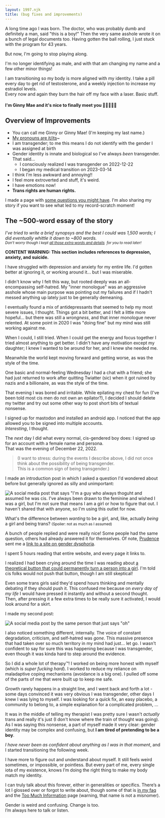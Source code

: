```yaml
---
layout: 1997.njk
title: (bug fixes and improvements)
---
```

A long time ago I was born. The doctor, who was probably dumb and definitely a man, said "this is a boy!"
Then the very same asshole wrote it on a bunch of legal documents too. Having gotten the ball rolling, I
just stuck with the program for 43 years.

But now, I'm going to stop playing along.

I'm no longer identifying as male, and with that am changing my name and a few other minor things!

I am transitioning so my body is more aligned with my identity. I take a pill every day to get rid of testosterone,
and a weekly injection to increase my estradiol levels. \
Every now and again they burn the hair off my face with a laser. Basic stuff.

#### I'm Ginny Mae and it's nice to finally meet you 💙💗🤍💗💙

## Overview of Improvements

* You can call me Ginny or Ginny Mae! (I'm keeping my last name.)
* [My pronouns are it/its](https://pronouns.cc/@ginny)~
* I am transgender; to me this means I do not identify with the gender I was assigned at birth
* Gender identity is innate and biological so I've always *been* transgender. That said...
  * I consciously realized I was transgender on 2022-12-22
  * I began my medical transition on 2023-03-14
* I think I'm less awkward and annoying!!
* I feel more extroverted and stuff, it's weird.
* I have emotions now!
* **Trans rights are human rights.**

I made a page with [some questions you might have](/faq/). I'm also sharing my story if you want to see what led to my record-scratch moment!

## The ~500-word essay of the story

*I've tried to write a brief synopsys and the best I could was 1,500 words; I did eventually whittle it down to ~800 words. \
<small>Don't worry though I kept [all those extra words and details](/tmi/)&nbsp; for you to read later!</small>*

**CONTENT WARNING: This section includes references to depression, anxiety, and suicide.**

I have struggled with depression and anxiety for my entire life. I'd gotten better at ignoring it, or working around it... but I was miserable.

I didn't know why I felt this way, but rooted deeply was an all-encompassing self-hatred. My "inner monologue" was an aggressive asshole whose
main purpose was pointing out my failures and if I hadn't messed anything up lately just to be generally demeaning.

I eventually found a mix of antidepressants that seemed to help my most severe issues, I thought. Things got a bit better, and I felt a little
more hopeful... but there was still a *wrongness*, and that inner monologue never relented. At some point in 2020 I was "doing fine" but
my mind was still working against me.

When I could, I still tried. When I could get the energy and focus together I tried almost anything to get better. I didn't have any motivation
except my daughter; I knew I wanted to be around for her, and I knew she needed me.

Meanwhile the world kept moving forward and getting worse, as was the style of the time.

One basic and normal-feeling Wednesday I had a chat with a friend; she had just returned to work after quitting Twiatter (sic) when
it got ruined by nazis and a billionaire, as was the style of the time.

That evening I was bored and irritable. While epilating my chest for fun (I've been told most cis men do not own an epilator?),
I decided I should delete my twitter and try out some other way to post short bits of textual nonsense.

I signed up for mastodon and installed an android app. I noticed that the app allowed you to be signed into multiple accounts. \
*Interesting*, I thought.

The *next* day I did what every normal, cis-gendered boy does: I signed up for an account with a female name and persona. \
That was the evening of December 22, 2022.

> (I want to stress: during the events I describe above, I did not once think about the possibility of being transgender. \
This is a common sign of being transgender.)

I made an introduction post in which I asked a question I'd wondered about before but generally ignored as silly and unimportant:

![A social media post that says "I'm a guy who always thoguht and assumed he was cis. I've always been drawn to the feminine and wished I was a girl, but I'm not sure that means I am a girl
or how to figure that out. I haven't shared that with anyone, so I'm using this outlet for now.](/images/ginny1.png)

What's the difference between *wanting* to be a girl, and, like, actually *being* a girl and being trans? <small>(Spoiler: not as much as I assumed)</small>

A bunch of people replied and were really nice! Some people had the same question, others had already answered it for themselves.
Of note, [Prudence](https://prudencespossumpad.neocities.org/) sent me a [link to a site on gender dysphoria](https://genderdysphoria.fyi/en/).

I spent 5 hours reading that entire website, and every page it links to.

I realized I had been crying around the time I was reading about [a theoretical button that could permanently turn a person into a
girl](https://turn-me-into-a-girl.com/). I'm told cis folks would not push that button, though I am still skeptical!

Even some trans girls said they'd spend hours thinking and mentally debating if they should push it. This confused me because on *every day of my life* I
would have pressed it instantly and without a second thought. Then, after pressing it a few extra times to be really sure it activated, I would look
around for a skirt.

I made my second post:

![A social media post by the same person that just says "oh"](/images/ginny2.png)

I also noticed something different, internally. The voice of constant degradation, criticism, and self-hatred was *gone*. This massive presence that had taken
over so much territory in my mind had just… let go. I wasn't confident to say for sure this was happening because I was transgender, even though
it was kinda hard to step around the evidence.

So I did a whole lot of therapy™! I worked on being more honest with myself (which is *super fucking hard*). I worked to reduce my reliance on
maladaptive coping mechanisms (avoidance is a big one). I pulled off some of the parts of me that were built up to keep me safe.

Growth rarely happens in a straight line, and I went back and forth a lot - some days convinced it was very obvious I was transgender, other days
I knew I was lying to myself. I was looking for a quick fix, an easy placebo, a community to belong to, a simple explanation for a complicated
problem, ...

It was in the middle of telling my therapist I was pretty sure I wasn't *actually* trans and really it's just (I don't know where the train of
thought was going). As I was saying this nonsense, a part of myself made it very clear: gender identity may be complex and confusing, but
**I am tired of pretending to be a boy**.

*I have never been as confident about anything as I was in that moment*, and I started transitioning the following week.

I have more to figure out and understand about myself. It still feels weird sometimes, or impossible, or pointless. But every part of me, every single
iota of my existence, knows I’m doing the right thing to make my body match my identity.

I can truly talk about this forever, either in generalities or specifics. There’s a lot I glossed over or forgot to write about, though some of that is [in my faq](/faq/)
and the [Too Much Information](/tmi/) page (warning, that name is not a misnomer).

Gender is weird and confusing. Change is too. \
I’m always here to talk or listen.
